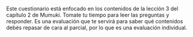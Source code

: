 Este cuestionario está enfocado en los contenidos de la lección 3 del capítulo 2 de Mumuki. Tomate tu tiempo para leer las preguntas y responder. Es una evaluación que te servirá para saber qué contenidos debés repasar de cara al parcial, por lo que es una evaluación individual.
